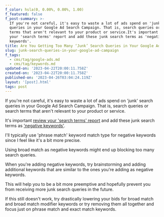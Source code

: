 ```yaml
---
f_color: hsla(0, 0.00%, 0.00%, 1.00)
f_featured: false
f_post-summary: >-
  If you're not careful, it's easy to waste a lot of ads spend on 'junk' search
  queries in your Google Ad Search Campaign. That is, search queries or search
  terms that aren't relevant to your product or service.It's important review
  your 'search terms' report and add these junk search terms as 'negative
  keywords'.
title: Are You Getting Too Many ‘Junk’ Search Queries in Your Google Ad Campaign?
slug: junk-search-queries-in-your-google-ad-campaign
f_tags:
  - cms/tag/google-ads.md
  - cms/tag/keywords.md
updated-on: '2023-04-22T20:00:11.758Z'
created-on: '2023-04-22T20:00:11.758Z'
published-on: '2023-04-26T03:04:24.119Z'
layout: '[post].html'
tags: post
---
```


If you're not careful, it's easy to waste a lot of ads spend on 'junk' search queries in your Google Ad Search Campaign. That is, search queries or search terms that aren't relevant to your product or service.

It's important [review your 'search terms' report](https://support.google.com/google-ads/answer/7531771?hl=en&ref=freak.marketing) and add these junk search terms as ['negative keywords'](https://support.google.com/google-ads/answer/2453972?hl=en&ref=freak.marketing).

I'll typically use 'phrase match' keyword match type for negative keywords since I feel like it's a bit more precise.

Using broad match as negative keywords might end up blocking too many search queries.

When you're adding negative keywords, try brainstorming and adding additional keywords that are similar to the ones you're adding as negative keywords.

This will help you to be a bit more preemptive and hopefully prevent you from receiving more junk search queries in the future.

If this still doesn't work, try drastically lowering your bids for broad match and broad match modifier keywords or try removing them all together and focus just on phrase match and exact match keywords.

